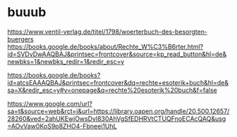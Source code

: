 # buuub

https://www.ventil-verlag.de/titel/1798/woerterbuch-des-besorgten-buergers
https://books.google.de/books/about/Rechte_W%C3%B6rter.html?id=SVDvDwAAQBAJ&printsec=frontcover&source=kp_read_button&hl=de&newbks=1&newbks_redir=1&redir_esc=y

https://books.google.de/books?id=atcsEAAAQBAJ&printsec=frontcover&dq=rechte+esoterik+buch&hl=de&sa=X&redir_esc=y#v=onepage&q=rechte%20esoterik%20buch&f=false

https://www.google.com/url?sa=t&source=web&rct=j&url=https://library.oapen.org/handle/20.500.12657/28260&ved=2ahUKEwjOwsDyl830AhVgSfEDHRVtCTUQFnoECAcQAQ&usg=AOvVaw0KoS9p8ZHO4-Fbneei1UhL
